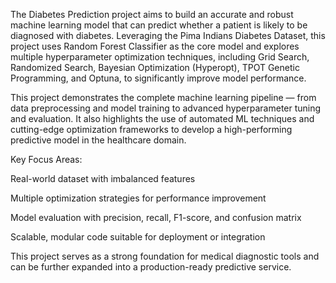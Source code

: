 The Diabetes Prediction project aims to build an accurate and robust machine learning model that can predict whether a patient is likely to be diagnosed with diabetes. Leveraging the Pima Indians Diabetes Dataset, this project uses Random Forest Classifier as the core model and explores multiple hyperparameter optimization techniques, including Grid Search, Randomized Search, Bayesian Optimization (Hyperopt), TPOT Genetic Programming, and Optuna, to significantly improve model performance.

This project demonstrates the complete machine learning pipeline — from data preprocessing and model training to advanced hyperparameter tuning and evaluation. It also highlights the use of automated ML techniques and cutting-edge optimization frameworks to develop a high-performing predictive model in the healthcare domain.

Key Focus Areas:

Real-world dataset with imbalanced features

Multiple optimization strategies for performance improvement

Model evaluation with precision, recall, F1-score, and confusion matrix

Scalable, modular code suitable for deployment or integration

This project serves as a strong foundation for medical diagnostic tools and can be further expanded into a production-ready predictive service.
